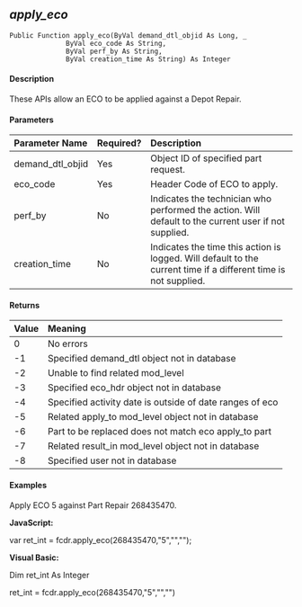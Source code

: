 _apply_eco_
-----------

```
Public Function apply_eco(ByVal demand_dtl_objid As Long, _
              ByVal eco_code As String,
			  ByVal perf_by As String,
			  ByVal creation_time As String) As Integer
```

#### Description

These APIs allow an ECO to be applied against a Depot Repair.

#### Parameters

| Parameter Name | Required? | Description |
|:--- |:--- |:--- |
| demand_dtl_objid | Yes | Object ID of specified part request. |
| eco_code | Yes | Header Code of ECO to apply. |
| perf_by | No | Indicates the technician who performed the action. Will default to the current user if not supplied. |
| creation_time | No | Indicates the time this action is logged. Will default to the current time if a different time is not supplied. |

#### Returns

| Value | Meaning |
|:--- |:--- |
| 0 | No errors |
| -1 | Specified demand_dtl object not in database |
| -2 | Unable to find related mod_level |
| -3 | Specified eco_hdr object not in database |
| -4 | Specified activity date is outside of date ranges of eco |
| -5 | Related apply_to mod_level object not in database |
| -6 | Part to be replaced does not match eco apply_to part |
| -7 | Related result_in mod_level object not in database |
| -8 | Specified user not in database |

#### Examples

Apply ECO 5 against Part Repair 268435470.

**JavaScript:**

var ret_int = fcdr.apply_eco(268435470,"5","","");

**Visual Basic:**

Dim ret_int As Integer

ret_int = fcdr.apply_eco(268435470,"5","","")